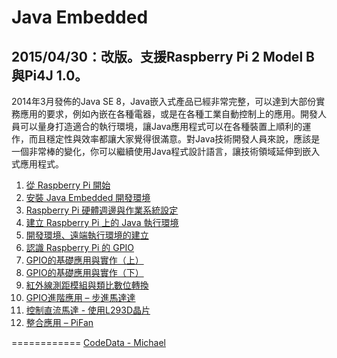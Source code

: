 Java Embedded
============

## 2015/04/30：改版。支援Raspberry Pi 2 Model B與Pi4J 1.0。

2014年3月發佈的Java SE 8，Java嵌入式產品已經非常完整，可以達到大部份實務應用的要求，例如內嵌在各種電器，或是在各種工業自動控制上的應用。開發人員可以量身打造適合的執行環境，讓Java應用程式可以在各種裝置上順利的運作，而且穩定性與效率都讓大家覺得很滿意。對Java技術開發人員來說，應該是一個非常棒的變化，你可以繼續使用Java程式設計語言，讓技術領域延伸到嵌入式應用程式。

1. [從 Raspberry Pi 開始](http://www.codedata.com.tw/java/java-embedded-getting-started-from-raspberry-pi/)
2. [安裝 Java Embedded 開發環境](http://www.codedata.com.tw/java/java-embedded-2-development-env/)
3. [Raspberry Pi 硬體週邊與作業系統設定](http://www.codedata.com.tw/java/java-embedded-3-raspberry-pi-equipment-os/)
4. [建立 Raspberry Pi 上的 Java 執行環境](http://www.codedata.com.tw/java/java-embedded-4-raspberry-pi-jdk8-embedded-8/)
5. [開發環境、遠端執行環境的建立](http://www.codedata.com.tw/java/java-embedded-5-dev-env-remote-javase/)
6. [認識 Raspberry Pi 的 GPIO](http://www.codedata.com.tw/java/java-embedded-6-raspberry-pi-gpio/)
7. [GPIO的基礎應用與實作（上）](http://www.codedata.com.tw/java/java-embedded-7-raspberry-pi-gpio-implementation-1/)
8. [GPIO的基礎應用與實作（下）](http://www.codedata.com.tw/java/java-embedded-7-raspberry-pi-gpio-implementation-2/)
9. [紅外線測距模組與類比數位轉換](http://www.codedata.com.tw/java/java-embedded-9-gpio-ultrasonic-wave/)
10. [GPIO進階應用 – 步進馬達達](http://www.codedata.com.tw/java/java-embedded-10-gpio-motor/)
11. [控制直流馬達 - 使用L293D晶片](http://www.codedata.com.tw/java/java-embedded-11-parking-lot/)
12. [整合應用 – PiFan](http://www.codedata.com.tw/java/java-embedded-12-parking-lot-2/)

============
[CodeData - Michael](http://www.codedata.com.tw/author/michael)

